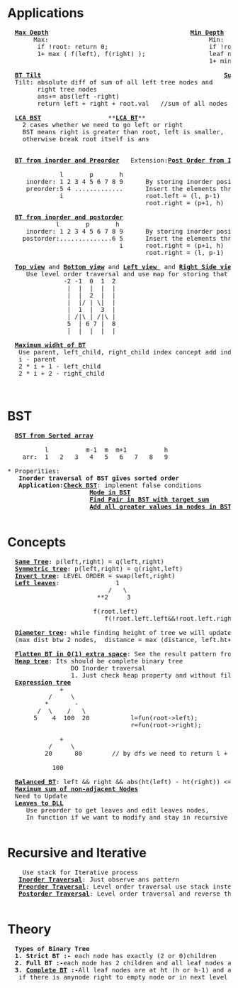 # Applications

  <pre>
  <b><a href="https://github.com/teja963/DSA_All_Models/blob/master/Binary%20Trees/6.%20Max%20depth%20BT.cpp">Max Depth</a></b>                                      <b><a href="https://github.com/teja963/DSA_All_Models/blob/master/Binary%20Trees/10.%20Min%20depth%20BT.cpp">Min Depth</a></b>
       Max:                                           Min:
        if !root: return 0;                           if !root: return INT_MAX;
        1+ max ( f(left), f(right) );                 leaf node : return 1;
                                                      1+ min ( f(left), f(right) ); 
                                                      
  <b><a href="https://github.com/teja963/DSA_All_Models/blob/master/Binary%20Trees/16.%20BT%20Tilt.cpp">BT Tilt</a></b>                                                 <b><a href="https://github.com/teja963/DSA_All_Models/blob/master/Binary%20Trees/40.%20Sum%20Tree.cpp">Sum Tree</a></b>                  <b><a href="https://github.com/teja963/Advanced-DSA/blob/master/Binary%20Trees/50.%20Count%20Number%20of%20Subtrees%20having%20given%20sum.cpp">Count no.of subtrees with given sum</a></b>
  Tilt: absolute diff of sum of all left tree nodes and                     function: sum(){ }
        right tree nodes                                                    recursively check for all nodes 
        ans+= abs(left -right)
        return left + right + root.val   //sum of all nodes in left or right
  
  <b><a href="https://github.com/teja963/Advanced-DSA/blob/master/Binary%20Trees/25.%20LCA%20BST.cpp">LCA BST</a></b>                  **<b><a href="https://github.com/teja963/Advanced-DSA/blob/master/Binary%20Trees/33.%20LCA%20BT.cpp">LCA BT</a></b>**
  	2 cases whether we need to go left or right              <b>BASE CASE</b>: if !root <b>or</b> root == p <b>or</b> root == q: return root
 	BST means right is greater than root, left is smaller,                     Traverse both left and right
    otherwise break root itself is ans                                         if left and right: return root
                                                                               else return left? left: right;
                                                                               
  <b><a href="https://github.com/teja963/DSA_All_Models/blob/master/Binary%20Trees/27.%20BT%20from%20preorder%20inorder.cpp">BT from inorder and Preorder</a></b>   Extension:<b><a href="https://github.com/teja963/Advanced-DSA/blob/master/Binary%20Trees/44.%20PostOrder%20from%20Inorder%20and%20Preorder.cpp">Post Order from Inorder and Preorder</a></b>
     
              l       p       h
     inorder: 1 2 3 4 5 6 7 8 9      By storing inorder position in map for efficient search       that p value in inorder[p] is postorder 
     preorder:5 4 .............      Insert the elements through preorder elements as root
              i                      root.left = (l, p-1)
                                     root.right = (p+1, h)
                                     
  <b><a href="https://github.com/teja963/DSA_All_Models/blob/master/Binary%20Trees/28.%20BT%20from%20postorder%20inorder.cpp">BT from inorder and postorder</a></b>
             l       p       h
     inorder: 1 2 3 4 5 6 7 8 9      By storing inorder position in map for efficient search
    postorder:..............6 5      Insert the elements through postorder elements as root
                              i      root.right = (p+1, h)
                                     root.right = (l, p-1)
                                     
  <b><a href="https://github.com/teja963/DSA_All_Models/blob/master/Binary%20Trees/37.%20Top%20view%20of%20BT.cpp">Top view</a></b> and <b><a href="https://github.com/teja963/DSA_All_Models/blob/master/Binary%20Trees/38.%20Bottom%20view%20of%20BT.cpp">Bottom view</a></b> and <b><a href="#">Left view </a></b> and <b><a href="https://github.com/teja963/Advanced-DSA/blob/master/Binary%20Trees/20.%20Right%20side%20view%20of%20BT.cpp">Right Side view</a></b> and <b><a href="https://github.com/teja963/Advanced-DSA/blob/master/Binary%20Trees/35.%20Vertical%20Traversal%20of%20tree.cpp">Vertical Traversal of Tree</a></b> 
     Use level order traversal and use map for storing that vertical view in order 
               -2 -1  0  1  2
                |  |  |  |  |
                |  |  2  |  |
                |  |/ | \|  |
                |  1  |  3  |
                | /|\ | /|\ |
                5  | 6 7 |  8
                |  |  |  |  |
   
  <b><a href="https://github.com/teja963/Advanced-DSA/blob/master/Binary%20Trees/54.%20Maximum%20width%20of%20Binary%20Tree.cpp">Maximum widht of BT</a></b>
   Use parent, left_child, right_child index concept add index parameter in the queue
   i - parent
   2 * i + 1 - left_child
   2 * i + 2 - right_child
   
  </pre>

# BST

  <pre>
  <b><a href="https://github.com/teja963/DSA_All_Models/blob/master/Binary%20Trees/29.%20Convert%20sorted%20array%20to%20BST.cpp">BST from Sorted array</a></b>
     
          l          m-1  m  m+1          h                  root.left= (l, m-1)
    arr:  1   2   3   4   5   6   7   8   9                  root.right= (m+1, h)
    
* Properities:
   <b>Inorder traversal of BST gives sorted order</b> 
   <b>Application:</b><b><a href="https://github.com/teja963/Advanced-DSA/blob/master/Binary%20Trees/36.%20Check%20BST.cpp">Check BST</a></b>: implement false conditions
                      <b><a href="https://github.com/teja963/Advanced-DSA/blob/master/Binary%20Trees/43.%20find%20mode%20in%20BST.cpp">Mode in BST</a></b>
                      <b><a href="https://github.com/teja963/Advanced-DSA/blob/master/Binary%20Trees/47.%20Find%20Pair%20with%20given%20target%20in%20BST.cpp">Find Pair in BST with target sum</a></b>
                      <b><a href="https://github.com/teja963/Advanced-DSA/blob/master/Binary%20Trees/48.%20Add%20All%20greater%20values%20given%20node%20in%20BST.cpp">Add all greater values in nodes in BST</a></b>
  </pre>

# Concepts

  <pre>
  <b><a href="https://github.com/teja963/DSA_All_Models/blob/master/Binary%20Trees/4.%20Same%20tree.cpp">Same Tree</a></b>: p(left,right) = q(left,right)
  <b><a href="https://github.com/teja963/DSA_All_Models/blob/master/Binary%20Trees/5.%20Symmetric%20tree.cpp">Symmetric tree</a></b>: p(left,right) = q(right,left)
  <b><a href="https://github.com/teja963/DSA_All_Models/blob/master/Binary%20Trees/14.%20Invert%20BT.cpp">Invert tree</a></b>: LEVEL ORDER = swap(left,right)
  <b><a href="https://github.com/teja963/DSA_All_Models/blob/master/Binary%20Trees/17.%20Sum%20of%20left%20leaves.cpp">Left leaves</a></b>:               1
                           /   \
                        **2     3 
                        
                       f(root.left)
                          f(!root.left.left&&!root.left.right)
                          
  <b><a href="https://github.com/teja963/DSA_All_Models/blob/master/Binary%20Trees/15.%20Diameter%20of%20BT.cpp">Diameter tree</a></b>: while finding height of tree we will update dist
  (max dist btw 2 nodes,  distance = max (distance, left.ht+right.ht);
  
  <b><a href="https://github.com/teja963/DSA_All_Models/blob/master/Binary%20Trees/18.%20Flatten%20BT%20to%20LL.cpp">Flatten BT in O(1) extra space</a></b>: See the result pattern from back and compare in BT
  <b><a href="https://github.com/teja963/Advanced-DSA/blob/master/Binary%20Trees/Level%20order%20Models/42.%20Check%20given%20tree%20is%20heap.cpp">Heap tree</a></b>: Its should be complete binary tree
                 DO Inorder traversal
                 1. Just check heap property and without filling left we can't have right including this property 
  <b><a href="https://github.com/teja963/DSA_All_Models/blob/master/Binary%20Trees/45.%20Expression%20tree.cpp">Expression tree</a></b>
              +
           /     \
          *       -
        /  \    /   \
       5    4  100  20           l=fun(root->left); 
                                 r=fun(root->right);
          
              +
           /     \
          20      80        // by dfs we need to return l + "root->data"+ r
          
            100               
  
  <b><a href="https://github.com/teja963/Advanced-DSA/blob/master/Binary%20Trees/9.%20Balanced%20BT.cpp">Balanced BT</a></b>: left && right && abs(ht(left) - ht(right)) <= 1
  <b><a href="https://github.com/teja963/DSA-and-MYSQL/blob/master/Binary%20Trees/49.%20Maximum%20sum%20of%20Non-adjacent%20Nodes.cpp">Maximum sum of non-adjacent Nodes</a></b>
  Need to Update
  <b><a href="https://github.com/teja963/DSA-and-MYSQL/blob/master/Binary%20Trees/51.%20Leaves%20to%20DLL.cpp">Leaves to DLL</a></b>
     Use preorder to get leaves and edit leaves nodes,
     In function if we want to modify and stay in recursive call use reference(&)
  </pre>

# Recursive and Iterative

  <pre>
  	Use stack for Iterative process 
   <b><a href="https://github.com/teja963/Advanced-DSA/blob/master/Binary%20Trees/1.%20Inorder%20traversal.cpp">Inorder Traversal</a></b>: Just observe ans pattern
   <b><a href="https://github.com/teja963/Advanced-DSA/blob/master/Binary%20Trees/2.%20Preorder%20traversal.cpp">Preorder Traversal</a></b>: Level order traversal use stack instead of queue
   <b><a href="https://github.com/teja963/Advanced-DSA/blob/master/Binary%20Trees/3.%20Postorder%20traversal.cpp">Postorder Traversal</a></b>: Level order traversal and reverse the stack outcome
  </pre>

# Theory

  <pre>
  <b>Types of Binary Tree</b>
  <b>1. Strict BT :-</b> each node has exactly (2 or 0)children
  <b>2. Full BT :-</b>each node has 2 children and all leaf nodes are at same level
  <b>3. <a href="https://github.com/teja963/Advanced-DSA-and-CS-Theory/blob/master/Binary%20Trees/57.%20Check%20given%20tree%20is%20Complete%20Binary%20tree.cpp">Complete BT</a> :-</b>All leaf nodes are at ht (h or h-1) and also without any missing number in sequence.
   if there is anynode right to empty node or in next level it is not 
  </pre>
